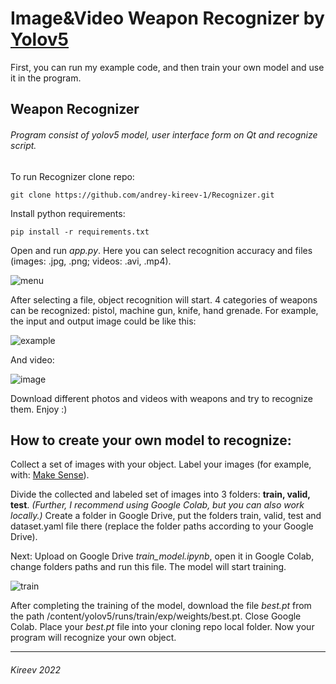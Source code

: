 # Image&Video Weapon Recognizer by [Yolov5](https://github.com/ultralytics/yolov5)
First, you can run my example code, and then train your own model and use it in the program.
## Weapon Recognizer
###### Program consist of yolov5 model, user interface form on Qt and recognize script.
To run Recognizer clone repo:
```
git clone https://github.com/andrey-kireev-1/Recognizer.git
```
Install python requirements:
```
pip install -r requirements.txt
```
Open and run *app.py*. Here you can select recognition accuracy and files (images: .jpg, .png; videos: .avi, .mp4).

![menu](https://user-images.githubusercontent.com/71035387/171960871-8ab1f746-5bad-4f83-a5f8-058b3002d839.png)

After selecting a file, object recognition will start. 4 categories of weapons can be recognized: pistol, machine gun, knife, hand grenade. For example, the input and output image could be like this:

![example](https://user-images.githubusercontent.com/71035387/171962072-b1fe5c6e-ea10-4582-93f1-7752bc3820c2.png)

And video:

![image](https://user-images.githubusercontent.com/71035387/171964385-877c6aad-d741-44ed-8680-f5f4dc0264f1.png)


Download different photos and videos with weapons and try to recognize them. Enjoy :)

## How to create your own model to recognize:
Collect a set of images with your object. Label your images (for example, with: [Make Sense](https://www.makesense.ai/)). 

Divide the collected and labeled set of images into 3 folders: **train, valid, test**. *(Further, I recommend using Google Colab, but you can also work locally.)* Create a folder in Google Drive, put the folders train, valid, test and dataset.yaml file there (replace the folder paths according to your Google Drive). 

Next: Upload on Google Drive *train_model.ipynb*, open it in Google Colab, change folders paths and run this file. The model will start training.

![train](https://user-images.githubusercontent.com/71035387/171963769-e03ccc93-4fa3-49de-812b-405e5ced0f25.png)

After completing the training of the model, download the file *best.pt* from the path /content/yolov5/runs/train/exp/weights/best.pt. Close Google Colab. Place your *best.pt* file into your cloning repo local folder. Now your program will recognize your own object.
____
###### Kireev 2022
